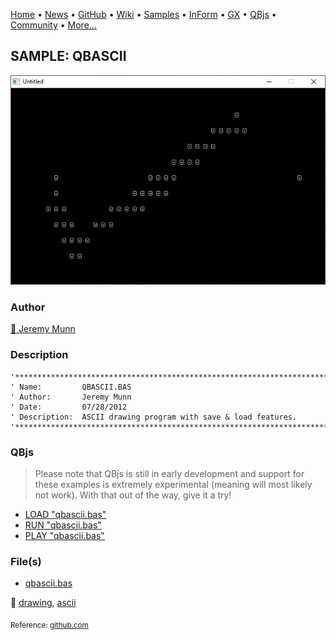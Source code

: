 [Home](https://qb64.com) • [News](../../news.md) • [GitHub](https://github.com/QB64Official/qb64) • [Wiki](https://github.com/QB64Official/qb64/wiki) • [Samples](../../samples.md) • [InForm](../../inform.md) • [GX](../../gx.md) • [QBjs](../../qbjs.md) • [Community](../../community.md) • [More...](../../more.md)

## SAMPLE: QBASCII

![screenshot.png](img/screenshot.png)

### Author

[🐝 Jeremy Munn](../jeremy-munn.md) 

### Description

```text
'*****************************************************************************
' Name:         QBASCII.BAS
' Author:       Jeremy Munn
' Date:         07/28/2012
' Description:  ASCII drawing program with save & load features.
'*****************************************************************************
```

### QBjs

> Please note that QBjs is still in early development and support for these examples is extremely experimental (meaning will most likely not work). With that out of the way, give it a try!

* [LOAD "qbascii.bas"](https://v6p9d9t4.ssl.hwcdn.net/html/5963335/index.html?src=https://qb64.com/samples/qbascii/src/qbascii.bas)
* [RUN "qbascii.bas"](https://v6p9d9t4.ssl.hwcdn.net/html/5963335/index.html?mode=auto&src=https://qb64.com/samples/qbascii/src/qbascii.bas)
* [PLAY "qbascii.bas"](https://v6p9d9t4.ssl.hwcdn.net/html/5963335/index.html?mode=play&src=https://qb64.com/samples/qbascii/src/qbascii.bas)

### File(s)

* [qbascii.bas](src/qbascii.bas)

🔗 [drawing](../drawing.md), [ascii](../ascii.md)


<sub>Reference: [github.com](https://github.com/FellippeHeitor/cant-contain-me) </sub>
